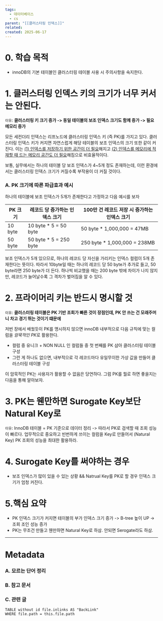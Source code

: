 ```yaml
---
tags:
  - 데이터베이스
  - cs
parent: "[[클러스터링 인덱스]]"
related: 
created: 2025-06-17
---
```


# 0. 학습 목적
- innoDB의 기본 테이블인 클러스터링 테이블 사용 시 주의사항을 숙지한다.

# 1. 클러스터링 인덱스 키의 크기가 너무 커서는 안된다. 
`이유`: **클러스터링 키 크기 증가 -> 동일 테이블의 보조 인덱스 크기도 함께 증가 -> 필요 메모리 증가**

모든 세컨더리 인덱스는 리프노드에 클러스터링 인덱스 키 (즉 PK)를 가지고 있다. 클러스터링 인덱스 키가 커지면 자연스럽게 해당 테이블의 보조 인덱스의 크기 또한 같이 커진다. 이는 <u>(1) 인덱스를 저장하기 위한 공간이 더 필요</u>해지고 <u>(2) 인덱스를 메모리에 적재할 때 드는 메모리 공간도 더 필요</u>해짐으로 비효율적이다.

보통, 실무에서는 하나의 테이블 당 보조 인덱스가 4~5개 정도 존재하는데, 이런 환경에서는 클러스터링 인덱스 크기가 커질수록 부작용이 더 커질 것이다. 

### A. PK 크기에 따른 파급효과 예시
하나의 테이블에 보조 인덱스가 5개가 존재한다고 가정하고 다음 예시를 보자

| PK 크기   | 레코드 당 증가하는 인덱스 크기      | 100만 건 레코드 저장 시 증가하는 인덱스 크기  |
| ------- | ---------------------- | ---------------------------- |
| 10 byte | 10 byte * 5 = 50 byte  | 50 byte * 1,000,000 = 47MB   |
| 50 byte | 50 byte * 5 = 250 byte | 250 byte * 1,000,000 = 238MB |

보조 인덱스가 5개 있으므로, 하나의 레코드 당 자신을 가리키는 인덱스 컬럼이 5개 존재한다는 뜻이다. 따라서 10byte일 때는 하나의 레코드 당 50 byte가 추가로 들고, 50 byte라면 250 byte가 더 든다. 
 하나씩 비교했을 때는 200 byte 밖에 차이가 나지 않지만, 레코드가 늘어날수록 그 격차가 벌어짐을 알 수 있다.

# 2. 프라이머리 키는 반드시 명시할 것
`이유`: **클러스터링 테이블은 PK 기반 조회가 빠른 것이 장점인데, PK 안 쓰는 건 모래주머니 차고 경기 뛰는 것이기 떄문에**

저번 장에서 배웠듯이 PK를 명시하지 않으면 innoDB 내부적으로 다음 규칙에 맞는 컬럼을 *암묵적인 PK*로 활용한다.
- 컬럼 중 유니크 + NON NULL 인 컬럼들 중 첫 번째를 PK 삼아 클러스터링 테이블 구성
- 그런 게 하나도 없으면, 내부적으로 각 레코드마다 유일무이한 가상 값을 만들어 클러스터링 테이블 구성

이 암묵적인 PK는 사용자가 활용할 수 없음은 당연하다.
그럼 PK를 뭘로 하면 좋을지는 다음을 통해 알아보자. 

# 3. PK는 웬만하면 Surogate Key보단 Natural Key로
`이유`: InnoDB 테이블 = PK 기준으로 데이터 정리 -> 따라서 PK로 검색할 때 조회 성능이 빠르다. 
업무적으로 중요하고 빈번하게 쓰이는 컬럼을 Key로 만들어서 (Natural Key) PK 조회의 성능을 최대한 활용하라.

# 4. Surogate Key를 써야하는 경우
- 보조 인덱스가 많이 있을 수 있는 상황 && Natrual Key를 PK로 할 경우 인덱스 크기가 엄청 커진다.

# 5.핵심 요약
- PK 인덱스 크기가 커지면 테이블의 부가 인덱스 크기 증가 -> B-tree 높이 UP -> 조회 조인 성능 증가 
- PK는 무조건 만들고 웬만하면 Natural Key로 하삼. 안되면 Serogate라도 하삼.

---

# Metadata

### A. 모르는 단어 정리 

###  B. 참고 문서

### C. 관련 글

```dataview
TABLE without id file.inlinks AS "BackLink"
WHERE file.path = this.file.path
```
